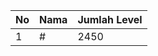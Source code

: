 | No | Nama            | Jumlah Level |
|----|-----------------|--------------|
| 1  | #    |    2450        |
